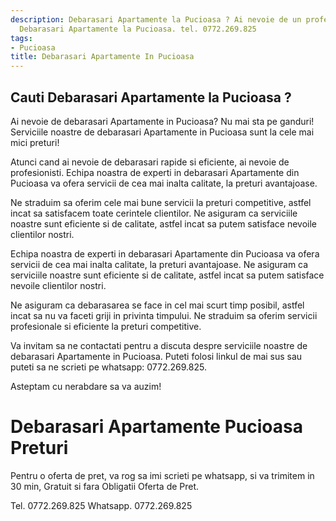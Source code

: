 ```yaml
---
description: Debarasari Apartamente la Pucioasa ? Ai nevoie de un profesionist in
  Debarasari Apartamente la Pucioasa. tel. 0772.269.825
tags:
- Pucioasa
title: Debarasari Apartamente In Pucioasa
---
```



## Cauti Debarasari Apartamente la Pucioasa ?

Ai nevoie de debarasari Apartamente in Pucioasa? 
Nu mai sta pe ganduri! Serviciile noastre de debarasari Apartamente in Pucioasa sunt la cele mai mici preturi! 

Atunci cand ai nevoie de debarasari rapide si eficiente, ai nevoie de profesionisti. Echipa noastra de experti in debarasari Apartamente din Pucioasa va ofera servicii de cea mai inalta calitate, la preturi avantajoase. 

Ne straduim sa oferim cele mai bune servicii la preturi competitive, astfel incat sa satisfacem toate cerintele clientilor. Ne asiguram ca serviciile noastre sunt eficiente si de calitate, astfel incat sa putem satisface nevoile clientilor nostri. 

Echipa noastra de experti in debarasari Apartamente din Pucioasa va ofera servicii de cea mai inalta calitate, la preturi avantajoase. Ne asiguram ca serviciile noastre sunt eficiente si de calitate, astfel incat sa putem satisface nevoile clientilor nostri. 

Ne asiguram ca debarasarea se face in cel mai scurt timp posibil, astfel incat sa nu va faceti griji in privinta timpului. Ne straduim sa oferim servicii profesionale si eficiente la preturi competitive. 

Va invitam sa ne contactati pentru a discuta despre serviciile noastre de debarasari Apartamente in Pucioasa. Puteti folosi linkul de mai sus sau puteti sa ne scrieti pe whatsapp: 0772.269.825. 

Asteptam cu nerabdare sa va auzim!

# Debarasari Apartamente Pucioasa Preturi
Pentru o oferta de pret, va rog sa imi scrieti pe whatsapp, si va trimitem in 30 min, Gratuit si fara Obligatii Oferta de Pret.

Tel. 0772.269.825
Whatsapp. 0772.269.825